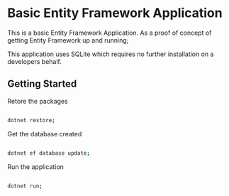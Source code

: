 # Basic Entity Framework Application

This is a basic Entity Framework Application. As a proof of concept of getting Entity Framework up and running;

This application uses SQLite which requires no further installation on a developers behalf.

## Getting Started

Retore the packages

```bash

dotnet restore;

```

Get the database created

```bash

dotnet ef database update;

```

Run the application

```bash

dotnet run;

```
